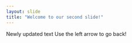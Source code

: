 ```yaml
---
layout: slide
title: "Welcome to our second slide!"
---
```

Newly updated text
Use the left arrow to go back!

